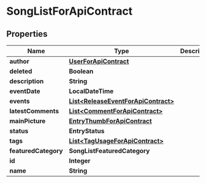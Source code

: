 

# SongListForApiContract


## Properties

Name | Type | Description | Notes
------------ | ------------- | ------------- | -------------
**author** | [**UserForApiContract**](UserForApiContract.md) |  |  [optional]
**deleted** | **Boolean** |  |  [optional]
**description** | **String** |  |  [optional]
**eventDate** | **LocalDateTime** |  |  [optional]
**events** | [**List&lt;ReleaseEventForApiContract&gt;**](ReleaseEventForApiContract.md) |  |  [optional]
**latestComments** | [**List&lt;CommentForApiContract&gt;**](CommentForApiContract.md) |  |  [optional]
**mainPicture** | [**EntryThumbForApiContract**](EntryThumbForApiContract.md) |  |  [optional]
**status** | **EntryStatus** |  |  [optional]
**tags** | [**List&lt;TagUsageForApiContract&gt;**](TagUsageForApiContract.md) |  |  [optional]
**featuredCategory** | **SongListFeaturedCategory** |  |  [optional]
**id** | **Integer** |  |  [optional]
**name** | **String** |  |  [optional]



